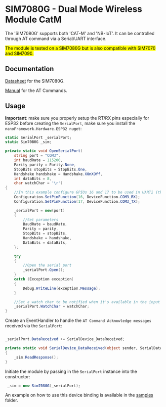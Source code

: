 # SIM7080G - Dual Mode Wireless Module CatM

The 'SIM7080G' supports both 'CAT-M' and 'NB-IoT'. It can be controlled through AT command via a Serial/UART interface.

<mark>The module is tested on a SIM7080G but is also compatible with SIM7070 and SIM7090.</mark>

## Documentation

[Datasheet](https://m5stack.oss-cn-shenzhen.aliyuncs.com/resource/docs/datasheet/unit/sim7080g/en/SIM7080_Series_SPEC_20200427.pdf) for the SIM7080G.

[Manual](https://m5stack.oss-cn-shenzhen.aliyuncs.com/resource/docs/datasheet/unit/sim7080g/en/SIM7070_SIM7080_SIM7090%20Series_AT%20Command%20Manual_V1.04.pdf) for the AT Commands.

## Usage

**Important**: make sure you properly setup the RT/RX pins especially for ESP32 before creating the `SerialPort`, make sure you install the `nanoFramework.Hardware.ESP32 nuget`:

```csharp
static SerialPort _serialPort;
static Sim7080G _sim;

private static void OpenSerialPort(
    string port = "COM3",
    int baudRate = 115200,
    Parity parity = Parity.None,
    StopBits stopBits = StopBits.One,
    Handshake handshake = Handshake.XOnXOff,
    int dataBits = 8,
    char watchChar = '\r')
{
    //In this example configure GPIOs 16 and 17 to be used in UART2 (that's refered as COM3)
    Configuration.SetPinFunction(16, DeviceFunction.COM3_RX);
    Configuration.SetPinFunction(17, DeviceFunction.COM3_TX);

    _serialPort = new(port)
    {
        //Set parameters
        BaudRate = baudRate,
        Parity = parity,
        StopBits = stopBits,
        Handshake = handshake,
        DataBits = dataBits,
    };

    try
    {
        //Open the serial port
        _serialPort.Open();
    }
    catch (Exception exception)
    {
        Debug.WriteLine(exception.Message);
    }

    //Set a watch char to be notified when it's available in the input stream
    _serialPort.WatchChar = watchChar;
}
```

Create an EventHandler to handle the `AT Command Acknowledge messages` received via the `SerialPort`:

```csharp

_serialPort.DataReceived += SerialDevice_DataReceived;

private static void SerialDevice_DataReceived(object sender, SerialDataReceivedEventArgs e)
{
    _sim.ReadResponse();
}
```

Initiate the module by passing in the `SerialPort` instance into the constructor:

```csharp
 _sim = new Sim7080G(_serialPort);
```

An example on how to use this device binding is available in the [samples](samples) folder.